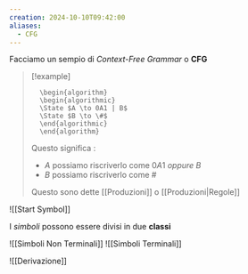```yaml
---
creation: 2024-10-10T09:42:00
aliases:
  - CFG
---
```

Facciamo un sempio di *Context-Free Grammar* o **CFG**
>[!example] 
>```pseudo
>	\begin{algorithm}
>	\begin{algorithmic}
>	\State $A \to 0A1 | B$
>	\State $B \to \#$
>	\end{algorithmic}
>	\end{algorithm}
>```
>Questo significa : 
>+ $A$ possiamo riscriverlo come $0A1$ *oppure* $B$
>+ $B$ possiamo riscriverlo come $\#$
>
>Questo sono dette [[Produzioni]] o [[Produzioni|Regole]]
>

![[Start Symbol]]

I *simboli* possono essere divisi in due **classi**

![[Simboli Non Terminali]]
![[Simboli Terminali]]

![[Derivazione]]
